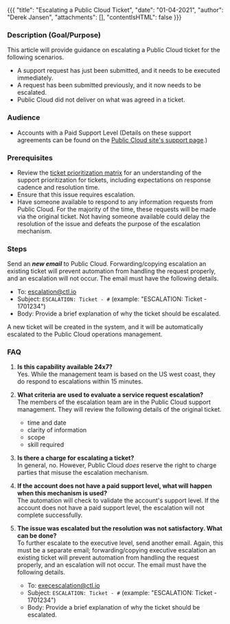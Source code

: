{{{
  "title": "Escalating a Public Cloud Ticket",
  "date": "01-04-2021",
  "author": "Derek Jansen",
  "attachments": [],
  "contentIsHTML": false
}}}

### Description (Goal/Purpose)

This article will provide guidance on escalating a Public Cloud ticket for the following scenarios.

- A support request has just been submitted, and it needs to be executed immediately.
- A request has been submitted previously, and it now needs to be escalated.
- Public Cloud did not deliver on what was agreed in a ticket.

### Audience

- Accounts with a Paid Support Level (Details on these support agreements can be found on the [Public Cloud site's support page](//www.ctl.io/lumen-public-cloud/support).)

### Prerequisites

- Review the [ticket prioritization matrix](../Support/ticket-prioritization-matrix.md) for an understanding of the support prioritization for tickets, including expectations on response cadence and resolution time.
- Ensure that this issue requires escalation.
- Have someone available to respond to any information requests from Public Cloud. For the majority of the time, these requests will be made via the original ticket. Not having someone available could delay the resolution of the issue and defeats the purpose of the escalation mechanism.

### Steps

Send an ***new email*** to Public Cloud. Forwarding/copying escalation an existing ticket will prevent automation from handling the request properly, and an escalation will not occur. The email must have the following details.

  - To: escalation@ctl.io
  - Subject: `ESCALATION: Ticket - #` (example: "ESCALATION: Ticket - 1701234")
  - Body: Provide a brief explanation of why the ticket should be escalated.

A new ticket will be created in the system, and it will be automatically escalated to the Public Cloud operations management.

### FAQ

1. **Is this capability available 24x7?**  
Yes. While the management team is based on the US west coast, they do respond to escalations within 15 minutes.

2. **What criteria are used to evaluate a service request escalation?**  
The members of the escalation team are in the Public Cloud support management. They will review the following details of the original ticket.
    - time and date
    - clarity of information
    - scope
    - skill required

3. **Is there a charge for escalating a ticket?**  
In general, no. However, Public Cloud *does* reserve the right to charge parties that misuse the escalation mechanism.

4. **If the account does not have a paid support level, what will happen when this mechanism is used?**  
The automation will check to validate the account's support level. If the account does not have a paid support level, the escalation will not complete successfully.

5. **The issue was escalated but the resolution was not satisfactory. What can be done?**  
To further escalate to the executive level, send another email. Again, this must be a separate email; forwarding/copying executive escalation an existing ticket will prevent automation from handling the request properly, and an escalation will not occur. The email must have the following details.
    - To: execescalation@ctl.io
    - Subject: `ESCALATION: Ticket - #` (example: "ESCALATION: Ticket - 1701234")
    - Body: Provide a brief explanation of why the ticket should be escalated.

